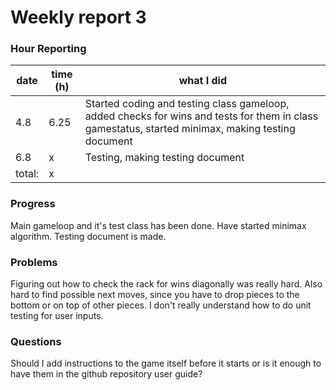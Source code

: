 # Weekly report 3

### Hour Reporting
| **date** | **time (h)** | **what I did** 
| --------- | ----------- | --------- 
| 4.8 | 6.25 | Started coding and testing class gameloop, added checks for wins and tests for them in class gamestatus, started minimax, making testing document
| 6.8 | x | Testing, making testing document
| total: | x

### Progress
Main gameloop and it's test class has been done. Have started minimax algorithm. Testing document is made.

### Problems
Figuring out how to check the rack for wins diagonally was really hard. Also hard to find possible next moves, since you have to drop pieces to the bottom or on top of other pieces. I don't really understand how to do unit testing for user inputs.

### Questions
Should I add instructions to the game itself before it starts or is it enough to have them in the github repository user guide?
